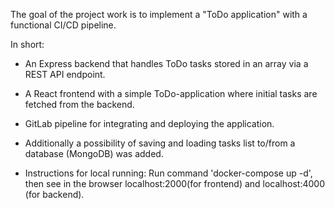 The goal of the project work is to implement a "ToDo application" with a functional CI/CD pipeline.

In short:
- An Express backend that handles ToDo tasks stored in an array via a REST API endpoint.
- A React frontend with a simple ToDo-application where initial tasks are fetched from the backend.
- GitLab pipeline for integrating and deploying the application.
- Additionally a possibility of saving and loading tasks list to/from a database (MongoDB) was added.


- Instructions for local running:
    Run command 'docker-compose up -d', then see in the browser localhost:2000(for frontend) and localhost:4000 (for backend).